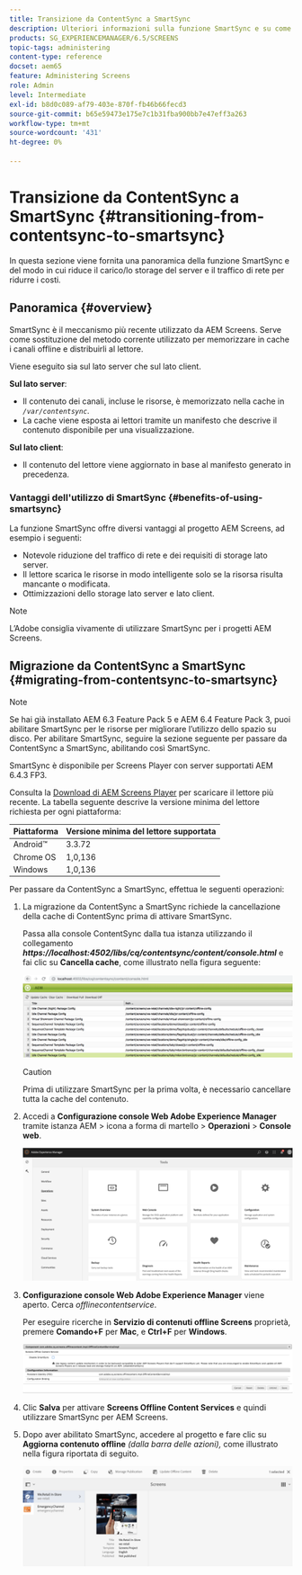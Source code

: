 ```yaml
---
title: Transizione da ContentSync a SmartSync
description: Ulteriori informazioni sulla funzione SmartSync e su come passare da ContentSync a SmartSync.
products: SG_EXPERIENCEMANAGER/6.5/SCREENS
topic-tags: administering
content-type: reference
docset: aem65
feature: Administering Screens
role: Admin
level: Intermediate
exl-id: b8d0c089-af79-403e-870f-fb46b66fecd3
source-git-commit: b65e59473e175e7c1b31fba900bb7e47eff3a263
workflow-type: tm+mt
source-wordcount: '431'
ht-degree: 0%

---
```


# Transizione da ContentSync a SmartSync {#transitioning-from-contentsync-to-smartsync}

In questa sezione viene fornita una panoramica della funzione SmartSync e del modo in cui riduce il carico/lo storage del server e il traffico di rete per ridurre i costi.

## Panoramica {#overview}

SmartSync è il meccanismo più recente utilizzato da AEM Screens. Serve come sostituzione del metodo corrente utilizzato per memorizzare in cache i canali offline e distribuirli al lettore.

Viene eseguito sia sul lato server che sul lato client.

**Sul lato server**:

* Il contenuto dei canali, incluse le risorse, è memorizzato nella cache in *`/var/contentsync`*.
* La cache viene esposta ai lettori tramite un manifesto che descrive il contenuto disponibile per una visualizzazione.

**Sul lato client**:

* Il contenuto del lettore viene aggiornato in base al manifesto generato in precedenza.

### Vantaggi dell&#39;utilizzo di SmartSync {#benefits-of-using-smartsync}

La funzione SmartSync offre diversi vantaggi al progetto AEM Screens, ad esempio i seguenti:

* Notevole riduzione del traffico di rete e dei requisiti di storage lato server.
* Il lettore scarica le risorse in modo intelligente solo se la risorsa risulta mancante o modificata.
* Ottimizzazioni dello storage lato server e lato client.

>[!NOTE]
>
>L’Adobe consiglia vivamente di utilizzare SmartSync per i progetti AEM Screens.

## Migrazione da ContentSync a SmartSync {#migrating-from-contentsync-to-smartsync}

>[!NOTE]
>
>Se hai già installato AEM 6.3 Feature Pack 5 e AEM 6.4 Feature Pack 3, puoi abilitare SmartSync per le risorse per migliorare l’utilizzo dello spazio su disco. Per abilitare SmartSync, seguire la sezione seguente per passare da ContentSync a SmartSync, abilitando così SmartSync.
>
>SmartSync è disponibile per Screens Player con server supportati AEM 6.4.3 FP3.
>
>Consulta la [Download di AEM Screens Player](https://download.macromedia.com/screens/) per scaricare il lettore più recente. La tabella seguente descrive la versione minima del lettore richiesta per ogni piattaforma:

| **Piattaforma** | **Versione minima del lettore supportata** |
|---|---|
| Android™ | 3.3.72 |
| Chrome OS | 1,0,136 |
| Windows | 1,0,136 |

Per passare da ContentSync a SmartSync, effettua le seguenti operazioni:

1. La migrazione da ContentSync a SmartSync richiede la cancellazione della cache di ContentSync prima di attivare SmartSync.

   Passa alla console ContentSync dalla tua istanza utilizzando il collegamento ***https://localhost:4502/libs/cq/contentsync/content/console.html*** e fai clic su **Cancella cache**, come illustrato nella figura seguente:

   ![clear_contesync_cache](assets/clear_contesync_cache.png)

   >[!CAUTION]
   >
   >Prima di utilizzare SmartSync per la prima volta, è necessario cancellare tutta la cache del contenuto.

1. Accedi a **Configurazione console Web Adobe Experience Manager** tramite istanza AEM > icona a forma di martello > **Operazioni** > **Console web**.

   ![screen_shot_2019-02-11at15339pm](assets/screen_shot_2019-02-11at15339pm.png)

1. **Configurazione console Web Adobe Experience Manager** viene aperto. Cerca *offlinecontentservice*.

   Per eseguire ricerche in **Servizio di contenuti offline Screens** proprietà, premere **Comando+F** per **Mac**, e **Ctrl+F** per **Windows**.

   ![screen_shot_2019-02-19at22643pm](assets/screen_shot_2019-02-19at22643pm.png)

1. Clic **Salva** per attivare **Screens Offline Content Services** e quindi utilizzare SmartSync per AEM Screens.
1. Dopo aver abilitato SmartSync, accedere al progetto e fare clic su **Aggiorna contenuto offline** *(dalla barra delle azioni),* come illustrato nella figura riportata di seguito.

   ![screen_shot_2019-02-25at102605am](assets/screen_shot_2019-02-25at102605am.png)
